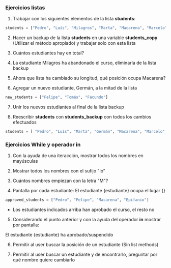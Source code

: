 ### Ejercicios listas

1. Trabajar con los siguientes elementos de la lista **students**:

```python
students = ["Pedro", "Luís", "Milagros", "Marta", "Macarena", "Marcelo", "Epifanio"]
```
2. Hacer un backup de la lista **students** en una variable **students_copy** (Utilizar el método apropiado) y trabajar solo con esta lista

3. Cuántos estudiantes hay en total?

4. La estudiante Milagros ha abandonado el curso, eliminarla de la lista backup

5. Ahora que lista ha cambiado su longitud, qué posición ocupa Macarena?

6. Agregar un nuevo estudiante, Germán, a la mitad de la lista

```python
new_students = ["Felipe", "Tomás", "Facundo"]
```

7. Unir los nuevos estudiantes al final de la lista backup

8. Reescribir **students** con **students_backup** con todos los cambios efectuados

```python
students = [ "Pedro", "Luís", "Marta", "Germán", "Macarena", "Marcelo", "Epifanio","Felipe", "Tomás", "Facundo"]
```
### Ejercicios While y operador in

1. Con la ayuda de una iteracción, mostrar todos los nombres en mayúsculas

2. Mostrar todos los nombres con el sufijo "lo"

3. Cuántos nombres empiezan con la letra "M"?

4. Pantalla por cada estudiante: El estudiante {estudiante} ocupa el lugar {}

```python
approved_students = ["Pedro", "Felipe", "Macarena", "Epifanio"]
```

* Los estudiantes indicados arriba han aprobado el curso, el resto no
5. Considerando el punto anterior y con la ayuda del operador **in** mostrar por pantalla:

El estudiante {estudiante} ha aprobado/suspendido

6. Permitir al user buscar la posición de un estudiante (Sin list methods)

7. Permitir al user buscar un estudiante y de encontrarlo, preguntar por qué nombre quiere cambiarlo


